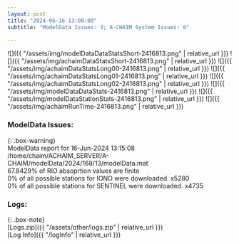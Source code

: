```yaml
---
layout: post
title: "2024-06-16 13:00:00"
subtitle: "ModelData Issues: 3; A-CHAIM System Issues: 0"

---
```


![]({{ "/assets/img/modelDataDataStatsShort-2416813.png" | relative_url }})
![]({{ "/assets/img/achaimDataStatsShort-2416813.png" | relative_url }})
![]({{ "/assets/img/achaimDataStatsLong00-2416813.png" | relative_url }})
![]({{ "/assets/img/achaimDataStatsLong01-2416813.png" | relative_url }})
![]({{ "/assets/img/achaimDataStatsLong02-2416813.png" | relative_url }})
![]({{ "/assets/img/modelDataDataStats-2416813.png" | relative_url }})
![]({{ "/assets/img/modelDataStationStats-2416813.png" | relative_url }})
![]({{ "/assets/img/achaimRunTime-2416813.png" | relative_url }})


### ModelData Issues:  
  
{: .box-warning}  
 ModelData report for 16-Jun-2024 13:15:08   
 /home/chaim/ACHAIM_SERVER/A-CHAIM/modelData/2024/168/13/modelData.mat   
 67.8429% of RIO absoprtion values are finite   
 0% of all possible stations for IONO were downloaded. x5280   
 0% of all possible stations for SENTINEL were downloaded. x4735   
  


### Logs:  
  
{: .box-note}  
[Logs.zip]({{ "/assets/other/logs.zip" | relative_url }})  
[Log Info]({{ "/logInfo" | relative_url }})  
